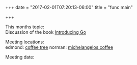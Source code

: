 +++
date = "2017-02-01T07:20:13-06:00"
title = "func main"

+++


This months topic:  
Discussion of the book [Introducing Go](http://shop.oreilly.com/product/0636920046516.do)

Meeting locations:  
edmond: [coffee tree](http://coffeetree.coffee/)
norman: [michelangelos coffee](http://michelangeloscoffeeandwine.com/)

Meeting date:  

